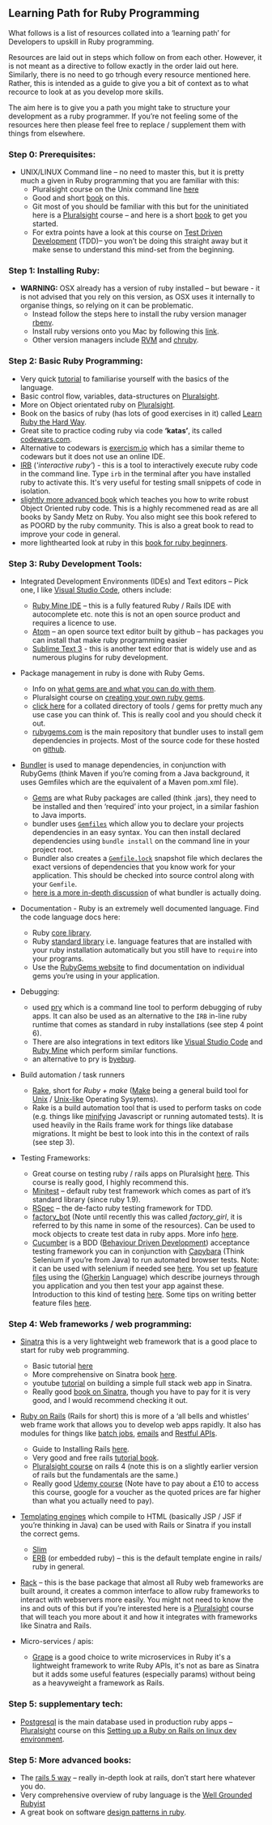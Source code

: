 ## Learning Path for Ruby Programming

What follows is a list of resources collated into a ‘learning path’ for Developers to upskill in Ruby programming. 

Resources are laid out in steps which follow on from each other. However, it is not meant as a directive to follow exactly in the order laid out here. Similarly, there is no need to go trhough every resource mentioned here. Rather, this is intended as a guide to give you a bit of context as to what recource to look at as you develop more skills. 

The aim here is to give you a path you might take to structure your development as a ruby programmer. If you’re not feeling some of the resources here then please feel free to replace / supplement them with things from elsewhere.

### Step 0: Prerequisites:
- UNIX/LINUX Command line – no need to master this, but it is pretty much a given in Ruby programming that you are familiar with this:
  - Pluralsight course on the Unix command line [here](https://app.pluralsight.com/library/courses/meet-command-line/table-of-contents)
  - Good and short [book](https://www.learnenough.com/command-line-tutorial) on this.
  - Git most of you should be familiar with this but for the uninitiated here is a [Pluralsight](https://www.pluralsight.com/courses/git-fundamentals) course – and here is a short [book](https://www.learnenough.com/git-tutorial) to get you started.
  - For extra points have a look at this course on [Test Driven Development](https://www.pluralsight.com/courses/test-driven-development-big-picture) (TDD)– you won’t be doing this straight away but it make sense to understand this mind-set from the beginning.

### Step 1: Installing Ruby:
- **WARNING:** OSX already has a version of ruby installed – but beware - it is not advised that you rely on this version, as OSX uses it internally to organise things, so relying on it can be problematic.
  - Instead follow the steps here to install the ruby version manager [rbenv](https://github.com/rbenv/rbenv#homebrew-on-macos).
  - Install ruby versions onto you Mac by following this [link](https://github.com/rbenv/rbenv#installing-ruby-versions).
  - Other version managers include [RVM](https://rvm.io/) and [chruby](https://github.com/postmodern/chruby).

### Step 2: Basic Ruby Programming:
- Very quick [tutorial](https://www.youtube.com/watch?v=Dji9ALCgfpM) to familiarise yourself with the basics of the language.
- Basic control flow, variables, data-structures on [Pluralsight](https://app.pluralsight.com/library/courses/ruby-fundamentals/table-of-contents).
- More on Object orientated ruby on [Pluralsight](https://app.pluralsight.com/library/courses/ruby-beyond-the-basics/table-of-contents).
- Book on the basics of ruby (has lots of good exercises in it) called [Learn Ruby the Hard Way](https://learnrubythehardway.org/book/).
- Great site to practice coding ruby via code **‘katas’**, its called [codewars.com](https://www.codewars.com/).
- Alternative to codewars is [exercism.io](http://exercism.io/) which has a similar theme to codewars but it does not use an online IDE. 
- [IRB](http://ruby-doc.org/stdlib-2.0.0/libdoc/irb/rdoc/IRB.html) (_'interactive ruby'_) - this is a tool to interactively execute ruby code in the command line. Type `irb` in the terminal after you have installed ruby to activate this. It's very useful for testing small snippets of code in isolation.
- [slightly more advanced book](https://www.amazon.com/Practical-Object-Oriented-Design-Ruby-Addison-Wesley/dp/0321721330/ref=pd_sim_14_2?_encoding=UTF8&pd_rd_i=0321721330&pd_rd_r=2C15FQME1E5X744FGV1Z&pd_rd_w=h0K0z&pd_rd_wg=RqEfU&psc=1&refRID=2C15FQME1E5X744FGV1Z) which teaches you how to write robust Object Oriented ruby code. This is a highly recommened read as are all books by Sandy Metz on Ruby. You also might see this book refered to as POORD by the ruby community. This is also a great book to read to improve your code in general.
- more lighthearted look at ruby in this [book for ruby beginners](https://poignant.guide/book/chapter-1.html).

### Step 3: Ruby Development Tools:
- Integrated Development Environments (IDEs) and Text editors – Pick one, I like [Visual Studio Code](https://code.visualstudio.com/), others include: 
  - [Ruby Mine IDE](https://www.jetbrains.com/ruby/) – this is a fully featured Ruby / Rails IDE with autocomplete etc. note this is not an open source product and requires a licence to use.
  - [Atom](https://atom.io/) – an open source text editor built by github – has packages you can install that make ruby programming easier
  - [Sublime Text 3](https://www.sublimetext.com/3) - this is another text editor that is widely use and as numerous plugins for ruby development.
 
- Package management in ruby is done with Ruby Gems.
  - Info on [what gems are and what you can do with them](https://guides.rubygems.org/what-is-a-gem/).
  - Pluralsight course on [creating your own ruby gems](https://app.pluralsight.com/library/courses/building-ruby-gems/table-of-contents).
  - [click here](http://awesome-ruby.com/) for a collated directory of tools / gems for pretty much any use case you can think of. This is really cool and you should check it out.
  - [rubygems.com](https://rubygems.org/) is the main repository that bundler uses to install gem dependencies in projects. Most of the source code for these hosted on [github](https://github.com/).   
 
- [Bundler](https://bundler.io/) is used to manage dependencies, in conjunction with RubyGems (think Maven if you’re coming from a Java background, it uses Gemfiles which are the equivalent of a Maven pom.xml file). 
  - [Gems](https://en.wikipedia.org/wiki/RubyGems) are what Ruby packages are called (think .jars), they need to be installed and then ‘required’ into your project, in a similar fashion to Java imports.
  - bundler uses [`Gemfiles`](https://bundler.io/v1.5/gemfile.html) which allow you to declare your projects dependencies in an easy syntax. You can then install declared dependencies using `bundle install` on the command line in your project root.
  - Bundler also creates a [`Gemfile.lock`](https://bundler.io/v1.3/rationale.html#checking-your-code-into-version-control) snapshot file which declares the exact versions of dependencies that you know work for your application. This should be checked into source control along with your `Gemfile`.
  - [here is a more in-depth discussion](https://andre.arko.net/2015/04/28/how-does-bundler-work-anyway/) of what bundler is actually doing.

- Documentation - Ruby is an extremely well documented language. Find the code language docs here:
  - Ruby [core library](https://ruby-doc.org/core-2.5.0/).
  - Ruby [standard library](https://ruby-doc.org/stdlib-2.5.0/) i.e. language features that are installed with your ruby installation automatically but you still have to `require` into your programs.
  - Use the [RubyGems website](https://rubygems.org/) to find documentation on individual gems you’re using in your application.

- Debugging:
  - used [pry](http://pryrepl.org/) which is a command line tool to perform debugging of ruby apps. It can also be used as an alternative to the `IRB` in-line ruby runtime that comes as standard in ruby installations (see step 4 point 6). 
  - There are also integrations in text editors like [Visual Studio Code](https://marketplace.visualstudio.com/items?itemName=rebornix.Ruby) and [Ruby Mine](https://www.jetbrains.com/help/ruby/debugging-code.html) which perform similar functions.
  - an alternative to pry is [byebug](https://github.com/deivid-rodriguez/byebug).
 
- Build automation / task runners 
  - [Rake](https://ruby.github.io/rake/), short for _Ruby + make_ ([Make](https://en.wikipedia.org/wiki/Make_(software)) being a general build tool for [Unix](https://en.wikipedia.org/wiki/Unix) / [Unix-like](https://en.wikipedia.org/wiki/Unix-like) Operating Sysytems). 
  - Rake is a build automation tool that is used to perform tasks on code (e.g. things like [minifying](https://en.wikipedia.org/wiki/Minification_(programming)) Javascript or running automated tests). It is used heavily in the Rails frame work for things like database migrations. It might be best to look into this in the context of rails (see step 3).
 
- Testing Frameworks:
  - Great course on testing ruby / rails apps on Pluralsight [here](https://app.pluralsight.com/library/courses/test-driven-rails-rspec-capybara-cucumber/table-of-contents). This course is really good, I highly recommend this.
  - [Minitest](http://ruby-doc.org/stdlib-2.0.0/libdoc/minitest/rdoc/MiniTest.html) – default ruby test framework which comes as part of it’s standard library (since ruby 1.9).
  - [RSpec](http://rspec.info/) – the de-facto ruby testing framework for TDD.
  - [factory_bot](https://github.com/thoughtbot/factory_bot) (Note until recently this was called _factory_girl_, it is referred to by this name in some of the resources). Can be used to mock objects to create test data in ruby apps. More info [here](https://semaphoreci.com/community/tutorials/working-effectively-with-data-factories-using-factorybot).
  - [Cucumber](https://cucumber.io/) is a BDD ([Behaviour Driven Development](https://inviqa.com/blog/bdd-guide)) acceptance testing framework you can in conjunction with [Capybara](https://github.com/teamcapybara/capybara) (Think Selenium if you’re from Java) to run automated browser tests. Note: it can be used with selenium if needed see [here](https://github.com/teamcapybara/capybara#drivers). You set up [feature files](https://github.com/cucumber/cucumber/wiki/Feature-Introduction) using the ([Gherkin](https://github.com/cucumber/cucumber/wiki/Gherkin) Language) which describe journeys through you application and you then test your app against these. Introduction to this kind of testing [here](https://www.youtube.com/watch?v=lC0jzd8sGIA). Some tips on writing better feature files [here](http://www.bbc.co.uk/blogs/internet/entries/ff14236d-098a-3565-b678-ff4ba5776a5f).


### Step 4: Web frameworks / web programming:
- [Sinatra](http://sinatrarb.com/) this is a very lightweight web framework that is a good place to start for ruby web programming.
  - Basic tutorial [here](https://www.sitepoint.com/just-do-it-learn-sinatra-i/)
  - More comprehensive on Sinatra book [here](http://sinatra-org-book.herokuapp.com/).
  - youtube [tutorial](https://www.youtube.com/watch?v=YIqEQW1alNw) on building a simple full stack web app in Sinatra.
  - Really good [book on Sinatra](https://www.amazon.co.uk/Jump-Start-Sinatra-Speed-Weekend-ebook/dp/B00TJ6UY8O/ref=sr_1_1?ie=UTF8&qid=1525193528&sr=8-1&keywords=Jump+Start+Sinatra&dpID=511OQH7nxGL&preST=_SX342_QL70_&dpSrc=srch), though you have to pay for it is very good, and I would recommend checking it out.
 
- [Ruby on Rails](https://rubyonrails.org/) (Rails for short) this is more of a ‘all bells and whistles’ web frame work that allows you to develop web apps rapidly. It also has modules for things like [batch jobs](http://guides.rubyonrails.org/active_job_basics.html), [emails](http://guides.rubyonrails.org/action_mailer_basics.html) and [Restful APIs](http://edgeguides.rubyonrails.org/api_app.html).
  - Guide to Installing Rails [here](http://installrails.com/steps/configure_git).
  - Very good and free rails [tutorial book](https://www.railstutorial.org/book).
  - [Pluralsight course](https://app.pluralsight.com/library/courses/ruby-rails-4-getting-started/table-of-contents) on rails 4 (note this is on a slightly earlier version of rails but the fundamentals are the same.)
  - Really good [Udemy course](https://www.udemy.com/professional-rails-5-development-course/) (Note have to pay about a £10 to access this course, google for a voucher as the quoted prices are far higher than what you actually need to pay).
 
- [Templating engines](https://en.wikipedia.org/wiki/Web_template_system   ) which compile to HTML (basically JSP / JSF if you’re thinking in Java) can be used with Rails or Sinatra if you install the correct gems.
  - [Slim](http://slim-lang.com/)
  - [ERB](https://ruby-doc.org/stdlib-2.5.1/libdoc/erb/rdoc/ERB.html) (or embedded ruby) – this is the default template engine in rails/ ruby in general.
 
- [Rack](https://rack.github.io/) – this is the base package that almost all Ruby web frameworks are built around, it creates a common interface to allow ruby frameworks to interact with webservers more easily. You might not need to know the ins and outs of this but if you’re interested here is a [Pluralsight](https://app.pluralsight.com/library/courses/ruby-building-web-apps-rack/table-of-contents) course that will teach you more about it and how it integrates with frameworks like Sinatra and Rails.

- Micro-services / apis:
  - [Grape](https://github.com/ruby-grape/grape) is a good choice to write microservices in Ruby it's a lightweight framework to write Ruby APIs, it's not as bare as Sinatra but it adds some useful features (especially params) without being as a heavyweight a framework as Rails.

### Step 5: supplementary tech:
- [Postgresql](https://www.postgresql.org/) is the main database used in production ruby apps – [Pluralsight](https://app.pluralsight.com/library/courses/postgresql-getting-started/table-of-contents) course on this
[Setting up a Ruby on Rails on linux dev environment](https://app.pluralsight.com/library/courses/building-linux-server-for-ruby-on-rails/description).


### Step 5: More advanced books:
- The [rails 5 way](https://www.amazon.com/Rails-Way-Addison-Wesley-Professional-Ruby/dp/0134657675/ref=as_li_ss_tl?ie=UTF8&linkCode=sl1&tag=obiefernandez-20&linkId=5afcff9a3922096da60b0d03402052d5) – really in-depth look at rails, don’t start here whatever you do.
- Very comprehensive overview of ruby language is the [Well Grounded Rubyist](https://www.amazon.com/Well-Grounded-Rubyist-David-Black/dp/1617291692/ref=pd_sim_14_6?_encoding=UTF8&pd_rd_i=1617291692&pd_rd_r=2C15FQME1E5X744FGV1Z&pd_rd_w=h0K0z&pd_rd_wg=RqEfU&psc=1&refRID=2C15FQME1E5X744FGV1Z)
- A great book on software [design patterns in ruby](https://www.amazon.co.uk/Design-Patterns-Ruby-Russ-Olsen/dp/0321490452/ref=pd_sim_14_7?_encoding=UTF8&pd_rd_i=0321490452&pd_rd_r=2C15FQME1E5X744FGV1Z&pd_rd_w=h0K0z&pd_rd_wg=RqEfU&psc=1&refRID=2C15FQME1E5X744FGV1Z).
 

